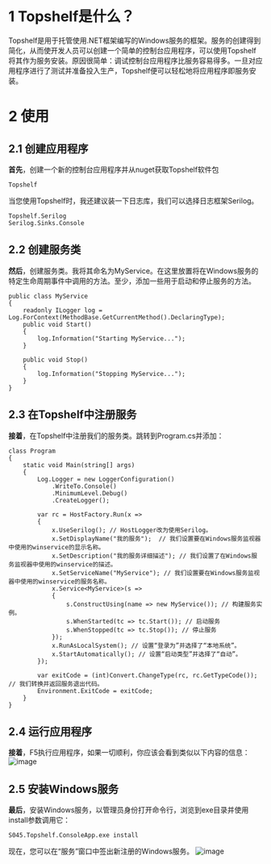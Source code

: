 # 1 Topshelf是什么？
Topshelf是用于托管使用.NET框架编写的Windows服务的框架。服务的创建得到简化，从而使开发人员可以创建一个简单的控制台应用程序，可以使用Topshelf将其作为服务安装。原因很简单：调试控制台应用程序比服务容易得多。一旦对应用程序进行了测试并准备投入生产，Topshelf便可以轻松地将应用程序即服务安装。

# 2 使用
## 2.1 创建应用程序
**首先**，创建一个新的控制台应用程序并从nuget获取Topshelf软件包
```
Topshelf
```

当您使用Topshelf时，我还建议装一下日志库，我们可以选择日志框架Serilog。
```
Topshelf.Serilog
Serilog.Sinks.Console
```

## 2.2 创建服务类
**然后**，创建服务类。我将其命名为MyService。在这里放置将在Windows服务的特定生命周期事件中调用的方法。至少，添加一些用于启动和停止服务的方法。
```
public class MyService
{
    readonly ILogger log = Log.ForContext(MethodBase.GetCurrentMethod().DeclaringType);
    public void Start()
    {
        log.Information("Starting MyService...");
    }

    public void Stop()
    {
        log.Information("Stopping MyService...");
    }
}
```

## 2.3 在Topshelf中注册服务
**接着**，在Topshelf中注册我们的服务类。跳转到Program.cs并添加：
```
class Program
{
    static void Main(string[] args)
    {
        Log.Logger = new LoggerConfiguration()
            .WriteTo.Console()
            .MinimumLevel.Debug()
            .CreateLogger();

        var rc = HostFactory.Run(x =>
        {
            x.UseSerilog(); // HostLogger改为使用Serilog。
            x.SetDisplayName("我的服务");  // 我们设置要在Windows服务监视器中使用的winservice的显示名称。
            x.SetDescription("我的服务详细描述"); // 我们设置了在Windows服务监视器中使用的winservice的描述。
            x.SetServiceName("MyService"); // 我们设置要在Windows服务监视器中使用的winservice的服务名称。
            x.Service<MyService>(s =>
            {
                s.ConstructUsing(name => new MyService()); // 构建服务实例。
                s.WhenStarted(tc => tc.Start()); // 启动服务
                s.WhenStopped(tc => tc.Stop()); // 停止服务
            });
            x.RunAsLocalSystem(); // 设置“登录为”并选择了“本地系统”。
            x.StartAutomatically(); // 设置“启动类型”并选择了“自动”。
        });

        var exitCode = (int)Convert.ChangeType(rc, rc.GetTypeCode()); // 我们转换并返回服务退出代码。
        Environment.ExitCode = exitCode;
    }
}
```

## 2.4 运行应用程序
**接着**，F5执行应用程序，如果一切顺利，你应该会看到类似以下内容的信息：
![image](https://gitee.com/zcqiand/self-media/raw/master/assets/img/210322/20210402103636.png)


## 2.5 安装Windows服务
**最后**，安装Windows服务，以管理员身份打开命令行，浏览到exe目录并使用install参数调用它：
```
S045.Topshelf.ConsoleApp.exe install
```
现在，您可以在“服务”窗口中签出新注册的Windows服务。
![image](https://gitee.com/zcqiand/self-media/raw/master/assets/img/210322/20210402104009.png)